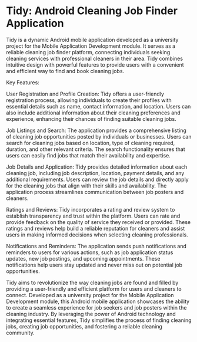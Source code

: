 # Tidy: Android Cleaning Job Finder Application

Tidy is a dynamic Android mobile application developed as a university project for the Mobile Application Development module. It serves as a reliable cleaning job finder platform, connecting individuals seeking cleaning services with professional cleaners in their area. Tidy combines intuitive design with powerful features to provide users with a convenient and efficient way to find and book cleaning jobs.

Key Features:

User Registration and Profile Creation: Tidy offers a user-friendly registration process, allowing individuals to create their profiles with essential details such as name, contact information, and location. Users can also include additional information about their cleaning preferences and experience, enhancing their chances of finding suitable cleaning jobs.

Job Listings and Search: The application provides a comprehensive listing of cleaning job opportunities posted by individuals or businesses. Users can search for cleaning jobs based on location, type of cleaning required, duration, and other relevant criteria. The search functionality ensures that users can easily find jobs that match their availability and expertise.

Job Details and Application: Tidy provides detailed information about each cleaning job, including job description, location, payment details, and any additional requirements. Users can review the job details and directly apply for the cleaning jobs that align with their skills and availability. The application process streamlines communication between job posters and cleaners.

Ratings and Reviews: Tidy incorporates a rating and review system to establish transparency and trust within the platform. Users can rate and provide feedback on the quality of service they received or provided. These ratings and reviews help build a reliable reputation for cleaners and assist users in making informed decisions when selecting cleaning professionals.

Notifications and Reminders: The application sends push notifications and reminders to users for various actions, such as job application status updates, new job postings, and upcoming appointments. These notifications help users stay updated and never miss out on potential job opportunities.

Tidy aims to revolutionize the way cleaning jobs are found and filled by providing a user-friendly and efficient platform for users and cleaners to connect. Developed as a university project for the Mobile Application Development module, this Android mobile application showcases the ability to create a seamless experience for job seekers and job posters within the cleaning industry. By leveraging the power of Android technology and integrating essential features, Tidy simplifies the process of finding cleaning jobs, creating job opportunities, and fostering a reliable cleaning community.
